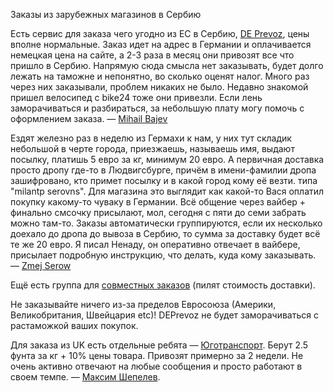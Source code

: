 Заказы из зарубежных магазинов в Сербию

Есть сервис для заказа чего угодно из ЕС в Сербию, [DE Prevoz](https://deprevoz.com), цены вполне нормальные.
Заказ идет на адрес в Германии и оплачивается немецкая цена на сайте, а 2-3 раза в месяц они привозят все что пришло в Сербию.
Напрямую сюда смысла нет заказывать, будет долго лежать на таможне и непонятно, во сколько оценят налог.
Много раз через них заказывали, проблем никаких не было. Недавно знакомой пришел велосипед с bike24 тоже они привезли.
Если лень заморачиваться и разбираться, за небольшую плату могу помочь с оформлением заказа. — [Mihail Bajev](https://t.me/mbajev)

Ездят железно раз в неделю из Гермахи к нам, у них тут складик небольшой в черте города, приезжаешь, называешь имя,
выдают посылку, платишь 5 евро за кг, минимум 20 евро. А первичная доставка просто дропу где-то в Людвигсбурге,
причём в имени-фамилии дропа зашифровано, кто примет посылку и в какой город кому её везти. типа "milantp serovns".
Для магазина это выглядит как какой-то Вася оплатил покупку какому-то чуваку в Германии.
Всё общение через вайбер + финально смсочку присылают, мол, сегодня с пяти до семи забрать можно там-то.
Заказы автоматически группируются, если их несколько доехало до дропа до вывоза в Сербию, то сумма за доставку будет всё те же 20 евро.
Я писал Ненаду, он оперативно отвечает в вайбере, присылает подробную инструкцию, что делать, куда кому заказывать. — [Zmej Serow](https://t.me/zmejserow)

Ещё есть группа для [совместных заказов](https://t.me/+PceivOT7xsk1NGJi) (пилят стоимость доставки).

Не заказывайте ничего из-за пределов Евросоюза (Америки, Великобритания, Швейцария etc)! DEPrevoz не будет заморачиваться с растаможкой ваших покупок.

Для заказа из UK есть отдельные ребята — [Юготранспорт](https://www.yugotransport.co.uk). Берут 2.5 фунта за кг + 10% цены товара. Привозят примерно за 2 недели. Не очень активно отвечают на любые сообщения и просто работают в своем темпе. — [Максим Шепелев](https://t.me/shtopor_org).
